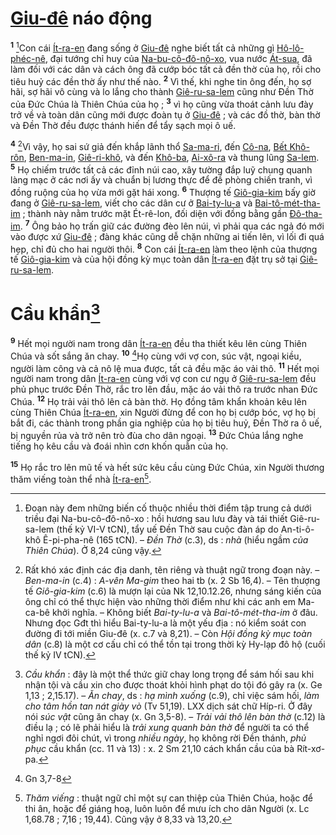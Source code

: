# [Giu-đê]() náo động
<sup><b>1</b></sup> [^1]Con cái [Ít-ra-en]() đang sống ở [Giu-đê]() nghe biết tất cả những gì [Hô-lô-phéc-nê](), đại tướng chỉ huy của [Na-bu-cô-đô-nô-xo](), vua nước [Át-sua](), đã làm đối với các dân và cách ông đã cướp bóc tất cả đền thờ của họ, rồi cho tiêu huỷ các đền thờ ấy như thế nào. <sup><b>2</b></sup> Vì thế, khi nghe tin ông đến, họ sợ hãi, sợ hãi vô cùng và lo lắng cho thành [Giê-ru-sa-lem]() cũng như Đền Thờ của Đức Chúa là Thiên Chúa của họ ; <sup><b>3</b></sup> vì họ cũng vừa thoát cảnh lưu đày trở về và toàn dân cũng mới được đoàn tụ ở [Giu-đê]() ; và các đồ thờ, bàn thờ và Đền Thờ đều được thánh hiến để tẩy sạch mọi ô uế.

<sup><b>4</b></sup> [^2]Vì vậy, họ sai sứ giả đến khắp lãnh thổ [Sa-ma-ri](), đến [Cô-na](), [Bết Khô-rôn](), [Ben-ma-in](), [Giê-ri-khô](), và đến [Khô-ba](), [Ai-xô-ra]() và thung lũng [Sa-lem](). <sup><b>5</b></sup> Họ chiếm trước tất cả các đỉnh núi cao, xây tường đắp luỹ chung quanh làng mạc ở các nơi ấy và chuẩn bị lương thực để đề phòng chiến tranh, vì đồng ruộng của họ vừa mới gặt hái xong. <sup><b>6</b></sup> Thượng tế [Giô-gia-kim]() bấy giờ đang ở [Giê-ru-sa-lem](), viết cho các dân cư ở [Bai-ty-lu-a]() và [Bai-tô-mét-tha-im]() ; thành này nằm trước mặt Ét-rê-lon, đối diện với đồng bằng gần [Đô-tha-im](). <sup><b>7</b></sup> Ông bảo họ trấn giữ các đường đèo lên núi, vì phải qua các ngả đó mới vào được xứ [Giu-đê]() ; đàng khác cũng dễ chặn những ai tiến lên, vì lối đi quá hẹp, chỉ đủ cho hai người thôi. <sup><b>8</b></sup> Con cái [Ít-ra-en]() làm theo lệnh của thượng tế [Giô-gia-kim]() và của hội đồng kỳ mục toàn dân [Ít-ra-en]() đặt trụ sở tại [Giê-ru-sa-lem]().


# Cầu khẩn[^3]
<sup><b>9</b></sup> Hết mọi người nam trong dân [Ít-ra-en]() đều tha thiết kêu lên cùng Thiên Chúa và sốt sắng ăn chay. <sup><b>10</b></sup> [^1*]Họ cùng với vợ con, súc vật, ngoại kiều, người làm công và cả nô lệ mua được, tất cả đều mặc áo vải thô. <sup><b>11</b></sup> Hết mọi người nam trong dân [Ít-ra-en]() cùng với vợ con cư ngụ ở [Giê-ru-sa-lem]() đều phủ phục trước Đền Thờ, rắc tro lên đầu, mặc áo vải thô ra trước nhan Đức Chúa. <sup><b>12</b></sup> Họ trải vải thô lên cả bàn thờ. Họ đồng tâm khẩn khoản kêu lên cùng Thiên Chúa [Ít-ra-en](), xin Người đừng để con họ bị cướp bóc, vợ họ bị bắt đi, các thành trong phần gia nghiệp của họ bị tiêu huỷ, Đền Thờ ra ô uế, bị nguyền rủa và trở nên trò đùa cho dân ngoại. <sup><b>13</b></sup> Đức Chúa lắng nghe tiếng họ kêu cầu và đoái nhìn cơn khốn quẫn của họ.

<sup><b>15</b></sup> Họ rắc tro lên mũ tế và hết sức kêu cầu cùng Đức Chúa, xin Người thương thăm viếng toàn thể nhà [Ít-ra-en]()[^4].

[^1]: Đoạn này đem những biến cố thuộc nhiều thời điểm tập trung cả dưới triều đại Na-bu-cô-đô-nô-xo : hồi hương sau lưu đày và tái thiết Giê-ru-sa-lem (thế kỷ VI-V tCN), tẩy uế Đền Thờ sau cuộc đàn áp do An-ti-ô-khô Ê-pi-pha-nê (165 tCN). – *Đền Thờ* (c.3), ds : *nhà* (hiểu ngầm *của Thiên Chúa*). Ở 8,24 cũng vậy.
[^2]: Rất khó xác định các địa danh, tên riêng và thuật ngữ trong đoạn này. – *Ben-ma-in* (c.4) : *A-vên Ma-gim* theo hai tb (x. 2 Sb 16,4). – Tên thượng tế *Giô-gia-kim* (c.6) là mượn lại của Nk 12,10.12.26, nhưng sáng kiến của ông chỉ có thể thực hiện vào những thời điểm như khi các anh em Ma-ca-bê khởi nghĩa. – Không biết *Bai-ty-lu-a* và *Bai-tô-mét-tha-im* ở đâu. Nhưng đọc Gđt thì hiểu Bai-ty-lu-a là một yếu địa : nó kiểm soát con đường đi tới miền Giu-đê (x. c.7 và 8,21). – Còn *Hội đồng kỳ mục toàn dân* (c.8) là một cơ cấu chỉ có thể tồn tại trong thời kỳ Hy-lạp đô hộ (cuối thế kỷ IV tCN).
[^3]: *Cầu khẩn* : đây là một thể thức giữ chay long trọng để sám hối sau khi nhận tội và cầu xin cho được thoát khỏi hình phạt do tội đó gây ra (x. Ge 1,13 ; 2,15.17). – *Ăn chay*, ds : *hạ mình xuống* (c.9), chỉ việc sám hối, *làm cho tâm hồn tan nát giày vò* (Tv 51,19). LXX dịch sát chữ Híp-ri. Ở đây nói *súc vật* cũng ăn chay (x. Gn 3,5-8). – *Trải vải thô lên bàn thờ* (c.12) là điều lạ ; có lẽ phải hiểu là *trải xung quanh bàn thờ* để người ta có thể nghỉ ngơi đôi chút, vì trong *nhiều ngày*, họ không rời Đền thánh, *phủ phục* cầu khẩn (cc. 11 và 13) : x. 2 Sm 21,10 cách khẩn cầu của bà Rít-xơ-pa.
[^4]: *Thăm viếng* : thuật ngữ chỉ một sự can thiệp của Thiên Chúa, hoặc để thi ân, hoặc để giáng hoạ, luôn luôn để mưu ích cho dân Người (x. Lc 1,68.78 ; 7,16 ; 19,44). Cũng vậy ở 8,33 và 13,20.
[^1*]: Gn 3,7-8